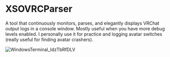 # XSOVRCParser
A tool that continuously monitors, parses, and elegantly displays VRChat output logs in a console window. Mostly useful when you have more debug levels enabled. I personally use it for practice and logging avatar switches (really useful for finding avatar crashers).


![WindowsTerminal_IdzTbRfDLV](https://github.com/sneezingabbey/XSOVRCParser/assets/61197745/17b9a090-e3f8-4869-b768-72a38a39a5f6)
